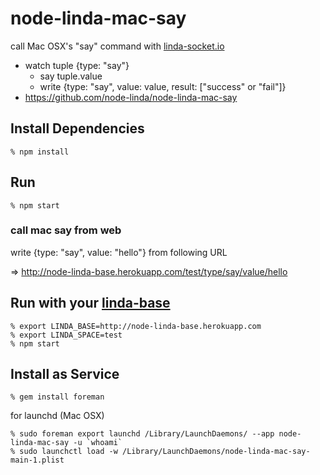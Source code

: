 node-linda-mac-say
==================
call Mac OSX's "say" command with [linda-socket.io](https://github.com/node-linda/linda-socket.io)

- watch tuple {type: "say"}
  - say tuple.value
  - write {type: "say", value: value, result: ["success" or "fail"]}
- https://github.com/node-linda/node-linda-mac-say


## Install Dependencies

    % npm install


## Run

    % npm start

### call mac say from web

write {type: "say", value: "hello"} from following URL

=> http://node-linda-base.herokuapp.com/test/type/say/value/hello


## Run with your [linda-base](https://github.com/node-linda/node-linda-base)

    % export LINDA_BASE=http://node-linda-base.herokuapp.com
    % export LINDA_SPACE=test
    % npm start


## Install as Service

    % gem install foreman

for launchd (Mac OSX)

    % sudo foreman export launchd /Library/LaunchDaemons/ --app node-linda-mac-say -u `whoami`
    % sudo launchctl load -w /Library/LaunchDaemons/node-linda-mac-say-main-1.plist
